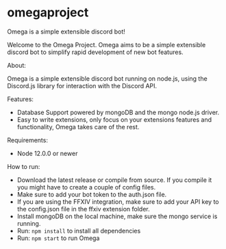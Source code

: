 # omegaproject
Omega is a simple extensible discord bot!

Welcome to the Omega Project. 
Omega aims to be a simple extensible discord bot to simplify rapid development of new bot features.

About:

Omega is a simple extensible discord bot running on node.js, 
using the Discord.js library for interaction with the Discord API.

Features: 
- Database Support powered by mongoDB and the mongo node.js driver.
- Easy to write extensions, only focus on your extensions features and functionality, Omega takes care of the rest.

Requirements:
- Node 12.0.0 or newer

How to run:
- Download the latest release or compile from source. If you compile it you might have to create a couple of config files.
- Make sure to add your bot token to the auth.json file.
- If you are using the FFXIV integration, make sure to add your API key to the config.json file in the ffxiv extension folder.
- Install mongoDB on the local machine, make sure the mongo service is running.
- Run: `npm install` to install all dependencies
- Run: `npm start` to run Omega